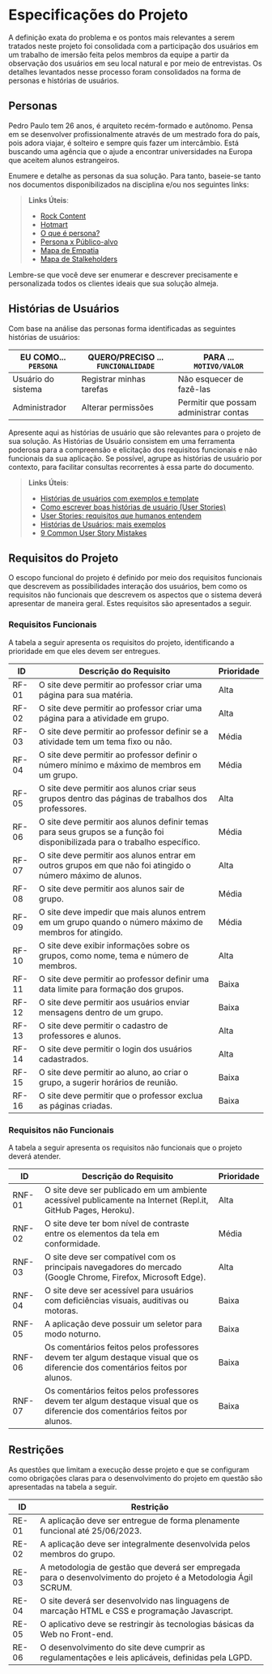 # Especificações do Projeto

A definição exata do problema e os pontos mais relevantes a serem tratados neste projeto foi consolidada com a participação dos usuários em um trabalho de imersão feita pelos membros da equipe a partir da observação dos usuários em seu local natural e por meio de entrevistas. Os detalhes levantados nesse processo foram consolidados na forma de personas e histórias de usuários.

## Personas

Pedro Paulo tem 26 anos, é arquiteto recém-formado e autônomo. Pensa em se desenvolver profissionalmente através de um mestrado fora do país, pois adora viajar, é solteiro e sempre quis fazer um intercâmbio. Está buscando uma agência que o ajude a encontrar universidades na Europa que aceitem alunos estrangeiros.

Enumere e detalhe as personas da sua solução. Para tanto, baseie-se tanto nos documentos disponibilizados na disciplina e/ou nos seguintes links:

> **Links Úteis**:
> - [Rock Content](https://rockcontent.com/blog/personas/)
> - [Hotmart](https://blog.hotmart.com/pt-br/como-criar-persona-negocio/)
> - [O que é persona?](https://resultadosdigitais.com.br/blog/persona-o-que-e/)
> - [Persona x Público-alvo](https://flammo.com.br/blog/persona-e-publico-alvo-qual-a-diferenca/)
> - [Mapa de Empatia](https://resultadosdigitais.com.br/blog/mapa-da-empatia/)
> - [Mapa de Stalkeholders](https://www.racecomunicacao.com.br/blog/como-fazer-o-mapeamento-de-stakeholders/)
>
Lembre-se que você deve ser enumerar e descrever precisamente e personalizada todos os clientes ideais que sua solução almeja.

## Histórias de Usuários

Com base na análise das personas forma identificadas as seguintes histórias de usuários:

|EU COMO... `PERSONA`| QUERO/PRECISO ... `FUNCIONALIDADE` |PARA ... `MOTIVO/VALOR`                 |
|--------------------|------------------------------------|----------------------------------------|
|Usuário do sistema  | Registrar minhas tarefas           | Não esquecer de fazê-las               |
|Administrador       | Alterar permissões                 | Permitir que possam administrar contas |

Apresente aqui as histórias de usuário que são relevantes para o projeto de sua solução. As Histórias de Usuário consistem em uma ferramenta poderosa para a compreensão e elicitação dos requisitos funcionais e não funcionais da sua aplicação. Se possível, agrupe as histórias de usuário por contexto, para facilitar consultas recorrentes à essa parte do documento.

> **Links Úteis**:
> - [Histórias de usuários com exemplos e template](https://www.atlassian.com/br/agile/project-management/user-stories)
> - [Como escrever boas histórias de usuário (User Stories)](https://medium.com/vertice/como-escrever-boas-users-stories-hist%C3%B3rias-de-usu%C3%A1rios-b29c75043fac)
> - [User Stories: requisitos que humanos entendem](https://www.luiztools.com.br/post/user-stories-descricao-de-requisitos-que-humanos-entendem/)
> - [Histórias de Usuários: mais exemplos](https://www.reqview.com/doc/user-stories-example.html)
> - [9 Common User Story Mistakes](https://airfocus.com/blog/user-story-mistakes/)

## Requisitos do Projeto

O escopo funcional do projeto é definido por meio dos requisitos funcionais que descrevem as possibilidades interação dos usuários, bem como os requisitos não funcionais que descrevem os aspectos que o sistema deverá apresentar de maneira geral. Estes requisitos são apresentados a seguir.

### Requisitos Funcionais

A tabela a seguir apresenta os requisitos do projeto, identificando a prioridade em que eles devem ser entregues.

|ID    | Descrição do Requisito  | Prioridade |
|------|-----------------------------------------|----|
|RF-01|O site deve permitir ao professor criar uma página para sua matéria.  |Alta|
|RF-02|O site deve permitir ao professor criar uma página para a atividade em grupo.  |Alta|
|RF-03|O site deve permitir ao professor definir se a atividade tem um tema fixo ou não.  |Média|
|RF-04|O site deve permitir ao professor definir o número mínimo e máximo de membros em um grupo.  |Média|
|RF-05|O site deve permitir aos alunos criar seus grupos dentro das páginas de trabalhos dos professores.  |Alta|
|RF-06|O site deve permitir aos alunos definir temas para seus grupos se a função foi disponibilizada para o trabalho específico.  |Média|
|RF-07|O site deve permitir aos alunos entrar em outros grupos em que não foi atingido o número máximo de alunos.  |Alta|
|RF-08|O site deve permitir aos alunos sair de grupo.  |Média|
|RF-09|O site deve impedir que mais alunos entrem em um grupo quando o número máximo de membros for atingido.  |Média|
|RF-10|O site deve exibir informações sobre os grupos, como nome, tema e número de membros.  |Alta|
|RF-11|O site deve permitir ao professor definir uma data limite para formação dos grupos.  |Baixa|
|RF-12|O site deve permitir aos usuários enviar mensagens dentro de um grupo.  |Baixa|
|RF-13|O site deve permitir o cadastro de professores e alunos.  |Alta|
|RF-14|O site deve permitir o login dos usuários cadastrados.  |Alta|
|RF-15|O site deve permitir ao aluno, ao criar o grupo, a sugerir horários de reunião.  |Baixa|
|RF-16|O site deve permitir que o professor exclua as páginas criadas.  |Baixa|

### Requisitos não Funcionais

A tabela a seguir apresenta os requisitos não funcionais que o projeto deverá atender.

|ID     | Descrição do Requisito  |Prioridade |
|-------|-------------------------|----|
|RNF-01|O site deve ser publicado em um ambiente acessível publicamente na Internet (Repl.it, GitHub Pages, Heroku).  |Alta|
|RNF-02|O site deve ter bom nível de contraste entre os elementos da tela em conformidade.  |Média|
|RNF-03|O site deve ser compatível com os principais navegadores do mercado (Google Chrome, Firefox, Microsoft Edge).  |Alta|
|RNF-04|O site deve ser acessível para usuários com deficiências visuais, auditivas ou motoras.  |Baixa|
|RNF-05|A aplicação deve possuir um seletor para modo noturno.  |Baixa|
|RNF-06|Os comentários feitos pelos professores devem ter algum destaque visual que os diferencie dos comentários feitos por alunos.  |Baixa|
|RNF-07|Os comentários feitos pelos professores devem ter algum destaque visual que os diferencie dos comentários feitos por alunos.  |Baixa|

## Restrições

As questões que limitam a execução desse projeto e que se configuram como obrigações claras para o desenvolvimento do projeto em questão são apresentadas na tabela a seguir.

|ID| Restrição                                             |
|--|-------------------------------------------------------|
|RE-01|A aplicação deve ser entregue de forma plenamente funcional até 25/06/2023.  |
|RE-02|A aplicação deve ser integralmente desenvolvida pelos membros do grupo.  |
|RE-03|A metodologia de gestão que deverá ser empregada para o desenvolvimento do projeto é a Metodologia Ágil SCRUM.  |
|RE-04|O site deverá ser desenvolvido nas linguagens de marcação HTML e CSS e programação Javascript.  |
|RE-05|O aplicativo deve se restringir às tecnologias básicas da Web no Front-end.  |
|RE-06|O desenvolvimento do site deve cumprir as regulamentações e leis aplicáveis, definidas pela LGPD.  |
